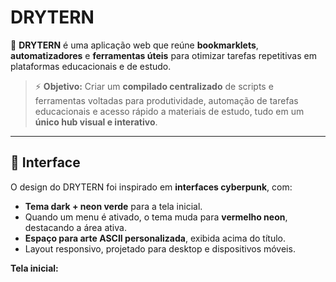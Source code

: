 # DRYTERN

🚀 **DRYTERN** é uma aplicação web que reúne **bookmarklets**, **automatizadores** e **ferramentas úteis** para otimizar tarefas repetitivas em plataformas educacionais e de estudo.

> ⚡ **Objetivo:** Criar um **compilado centralizado** de scripts e ferramentas voltadas para produtividade, automação de tarefas educacionais e acesso rápido a materiais de estudo, tudo em um **único hub visual e interativo**.

---

## 🌌 **Interface**

O design do DRYTERN foi inspirado em **interfaces cyberpunk**, com:
- **Tema dark + neon verde** para a tela inicial.  
- Quando um menu é ativado, o tema muda para **vermelho neon**, destacando a área ativa.  
- **Espaço para arte ASCII personalizada**, exibida acima do título.  
- Layout responsivo, projetado para desktop e dispositivos móveis.

**Tela inicial:**
